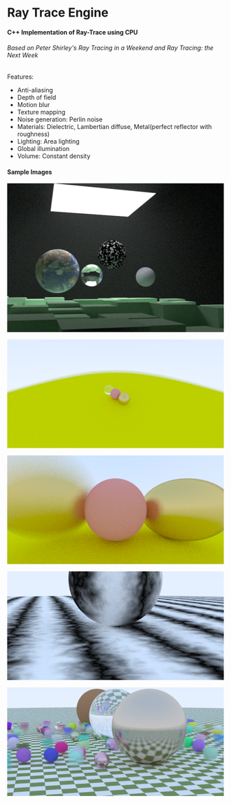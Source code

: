 # Ray Trace Engine
#### C++ Implementation of Ray-Trace using CPU

###### Based on Peter Shirley's _Ray Tracing in a Weekend_ and _Ray Tracing: the Next Week_

Features:
- Anti-aliasing
- Depth of field
- Motion blur
- Texture mapping
- Noise generation: Perlin noise
- Materials: Dielectric, Lambertian diffuse, Metal(perfect reflector with roughness)
- Lighting: Area lighting 
- Global illumination
- Volume: Constant density

#### Sample Images

![Compilation](/sample_pictures/Compilation.png)

![DOF](/sample_pictures/fardof.png)

![Motion Blur](/sample_pictures/motionblur.png)

![Perlin](/sample_pictures/perlin.png)

![Texture Mapping](/sample_pictures/texture.png)

